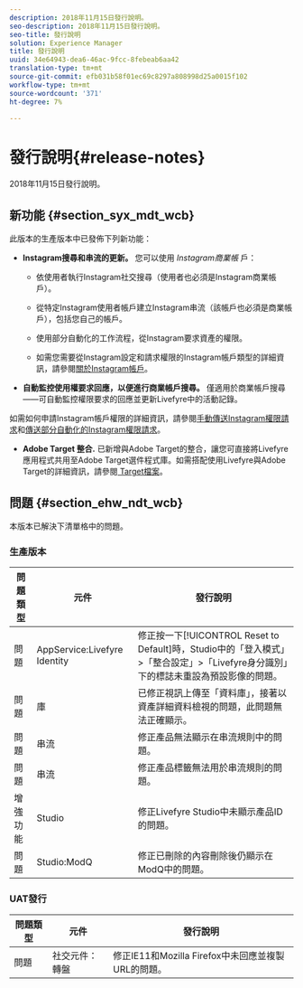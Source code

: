 ```yaml
---
description: 2018年11月15日發行說明。
seo-description: 2018年11月15日發行說明。
seo-title: 發行說明
solution: Experience Manager
title: 發行說明
uuid: 34e64943-dea6-46ac-9fcc-8febeab6aa42
translation-type: tm+mt
source-git-commit: efb031b58f01ec69c8297a808998d25a0015f102
workflow-type: tm+mt
source-wordcount: '371'
ht-degree: 7%

---
```



# 發行說明{#release-notes}

2018年11月15日發行說明。

## 新功能 {#section_syx_mdt_wcb}

此版本的生產版本中已發佈下列新功能：

* **Instagram搜尋和串流的更新。** 您可以使用 *Instagram商業帳* 戶：

   * 依使用者執行Instagram社交搜尋（使用者也必須是Instagram商業帳戶）。

   * 從特定Instagram使用者帳戶建立Instagram串流（該帳戶也必須是商業帳戶），包括您自己的帳戶。

   * 使用部分自動化的工作流程，從Instagram要求資產的權限。

   * 如需您需要從Instagram設定和請求權限的Instagram帳戶類型的詳細資訊，請參閱[關於Instagram帳戶](/help/using/c-users-creating-accounts-with-studio-access/t-configure-social-accout-instagram/c-about-instagram-accounts.md)。

* **自動監控使用權要求回應，以便進行商業帳戶搜尋。** 僅適用於商業帳戶搜尋——可自動監控權限要求的回應並更新Livefyre中的活動記錄。

如需如何申請Instagram帳戶權限的詳細資訊，請參閱[手動傳送Instagram權限請求](/help/using/c-how-requesting-rights-works/c-send-instagram-manual-rights-request.md)和[傳送部分自動化的Instagram權限請求](/help/using/c-how-requesting-rights-works/c-send-an-instagram-rights-request-from-the-library.md)。

* **Adobe Target 整合.** 已新增與Adobe Target的整合，讓您可直接將Livefyre應用程式共用至Adobe Target選件程式庫。如需搭配使用Livefyre與Adobe Target的詳細資訊，請參閱[ Target檔案](hhttps://docs.adobe.com/content/help/en/livefyre/using/library/livefyre-target.html)。

## 問題 {#section_ehw_ndt_wcb}

本版本已解決下清單格中的問題。

### 生產版本

| 問題類型 | 元件 | 發行說明 |
|--- |--- |--- |
| 問題 | AppService:Livefyre Identity | 修正按一下[!UICONTROL Reset to Default]時，Studio中的「登入模式」>「整合設定」>「Livefyre身分識別」下的標誌未重設為預設影像的問題。 |
| 問題 | 庫 | 已修正視訊上傳至「資料庫」，接著以資產詳細資料檢視的問題，此問題無法正確顯示。 |
| 問題 | 串流 | 修正產品無法顯示在串流規則中的問題。 |
| 問題 | 串流 | 修正產品標籤無法用於串流規則的問題。 |
| 增強功能 | Studio | 修正Livefyre Studio中未顯示產品ID的問題。 |
| 問題 | Studio:ModQ | 修正已刪除的內容刪除後仍顯示在ModQ中的問題。 |

### UAT發行

| **問題類型** | **元件** | **發行說明** |
|---|---|---|
| 問題 | 社交元件：轉盤 | 修正IE11和Mozilla Firefox中未回應並複製URL的問題。 |